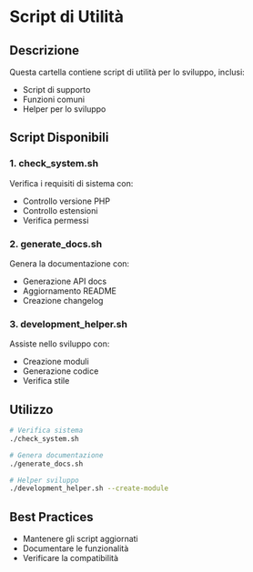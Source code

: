 # Script di Utilità

## Descrizione
Questa cartella contiene script di utilità per lo sviluppo, inclusi:
- Script di supporto
- Funzioni comuni
- Helper per lo sviluppo

## Script Disponibili

### 1. check_system.sh
Verifica i requisiti di sistema con:
- Controllo versione PHP
- Controllo estensioni
- Verifica permessi

### 2. generate_docs.sh
Genera la documentazione con:
- Generazione API docs
- Aggiornamento README
- Creazione changelog

### 3. development_helper.sh
Assiste nello sviluppo con:
- Creazione moduli
- Generazione codice
- Verifica stile

## Utilizzo

```bash
# Verifica sistema
./check_system.sh

# Genera documentazione
./generate_docs.sh

# Helper sviluppo
./development_helper.sh --create-module
```

## Best Practices
- Mantenere gli script aggiornati
- Documentare le funzionalità
- Verificare la compatibilità 
